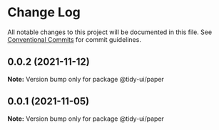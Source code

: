 # Change Log

All notable changes to this project will be documented in this file.
See [Conventional Commits](https://conventionalcommits.org) for commit guidelines.

## 0.0.2 (2021-11-12)

**Note:** Version bump only for package @tidy-ui/paper





## 0.0.1 (2021-11-05)

**Note:** Version bump only for package @tidy-ui/paper
